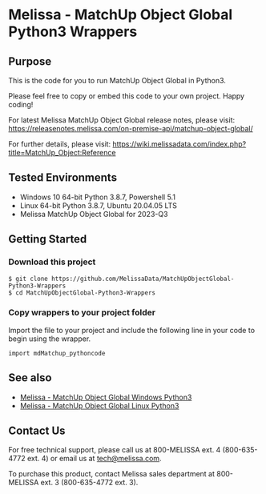# Melissa - MatchUp Object Global Python3 Wrappers

## Purpose

This is the code for you to run MatchUp Object Global in Python3.
    
Please feel free to copy or embed this code to your own project. Happy coding!

For latest Melissa MatchUp Object Global release notes, please visit: https://releasenotes.melissa.com/on-premise-api/matchup-object-global/

For further details, please visit: https://wiki.melissadata.com/index.php?title=MatchUp_Object:Reference

## Tested Environments

- Windows 10 64-bit Python 3.8.7, Powershell 5.1
- Linux 64-bit Python 3.8.7, Ubuntu 20.04.05 LTS
- Melissa MatchUp Object Global for 2023-Q3

## Getting Started

### Download this project
```
$ git clone https://github.com/MelissaData/MatchUpObjectGlobal-Python3-Wrappers
$ cd MatchUpObjectGlobal-Python3-Wrappers
```

### Copy wrappers to your project folder

Import the file to your project and include the following line in your code to begin using the wrapper.

```
import mdMatchup_pythoncode
```

## See also

- [Melissa - MatchUp Object Global Windows Python3](https://github.com/MelissaData/MatchUpObjectGlobal-Python3)
- [Melissa - MatchUp Object Global Linux Python3](https://github.com/MelissaData/MatchUpObjectGlobal-Python3-Linux)
    
## Contact Us

For free technical support, please call us at 800-MELISSA ext. 4
(800-635-4772 ext. 4) or email us at tech@melissa.com.

To purchase this product, contact Melissa sales department at
800-MELISSA ext. 3 (800-635-4772 ext. 3).
